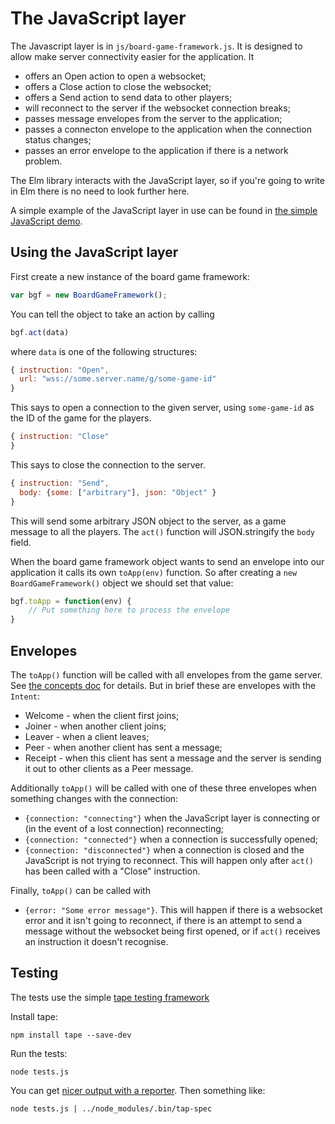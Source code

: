 # The JavaScript layer

The Javascript layer is in `js/board-game-framework.js`.
It is designed to allow make server connectivity easier for
the application. It
* offers an Open action to open a websocket;
* offers a Close action to close the websocket;
* offers a Send action to send data to other players;
* will reconnect to the server if the websocket connection breaks;
* passes message envelopes from the server to the application;
* passes a connecton envelope to the application when the connection
  status changes;
* passes an error envelope to the application if there is a network problem.

The Elm library interacts with the JavaScript layer, so if you're
going to write in Elm there is no need to look further here.

A simple example of the JavaScript layer in use can be found in
[the simple JavaScript demo](https://github.com/niksilver/board-game-framework/tree/master/examples/simple-js-demo).

## Using the JavaScript layer

First create a new instance of the board game framework:
```js
var bgf = new BoardGameFramework();
```

You can tell the object to take an action by calling

```js
bgf.act(data)
```
where `data` is one of the following structures:

```js
{ instruction: "Open",
  url: "wss://some.server.name/g/some-game-id"
}
```
This says to open a connection to the given server, using `some-game-id`
as the ID of the game for the players.

```js
{ instruction: "Close"
}
```
This says to close the connection to the server.

```js
{ instruction: "Send",
  body: {some: ["arbitrary"], json: "Object" }
}
```
This will send some arbitrary JSON object to the server, as a game message
to all the players. The `act()` function will JSON.stringify the `body`
field.

When the board game framework object wants to send an envelope into
our application it calls its own `toApp(env)` function. So after
creating a `new BoardGameFramework()` object we should set that value:
```js
bgf.toApp = function(env) {
    // Put something here to process the envelope
}
```

## Envelopes

The `toApp()` function will be called with all envelopes from the game server.
See [the concepts doc](concepts.md) for details. But in brief these are
envelopes with the `Intent`:
* Welcome - when the client first joins;
* Joiner - when another client joins;
* Leaver - when a client leaves;
* Peer - when another client has sent a message;
* Receipt - when this client has sent a message and the server is
  sending it out to other clients as a Peer message.

Additionally `toApp()` will be called with one of these three envelopes when
something changes with the connection:
* `{connection: "connecting"}` when the JavaScript layer is connecting or
  (in the event of a lost connection) reconnecting;
* `{connection: "connected"}` when a connection is successfully opened;
* `{connection: "disconnected"}` when a connection is closed
  and the JavaScript is not trying to reconnect.
  This will happen only after `act()` has been
  called with a "Close" instruction.

Finally, `toApp()` can be called with
* `{error: "Some error message"}`. This will happen if there is a
  websocket error and it isn't going to reconnect, if there is an
  attempt to send a message without the websocket being first opened,
  or if `act()` receives an instruction it doesn't recognise.

## Testing

The tests use the simple
[tape testing framework](https://github.com/substack/tape)

Install tape:
```
npm install tape --save-dev
```

Run the tests:
```
node tests.js
```

You can get [nicer output with a
reporter](https://github.com/substack/tape#pretty-reporters).
Then something like:
```
node tests.js | ../node_modules/.bin/tap-spec
```
